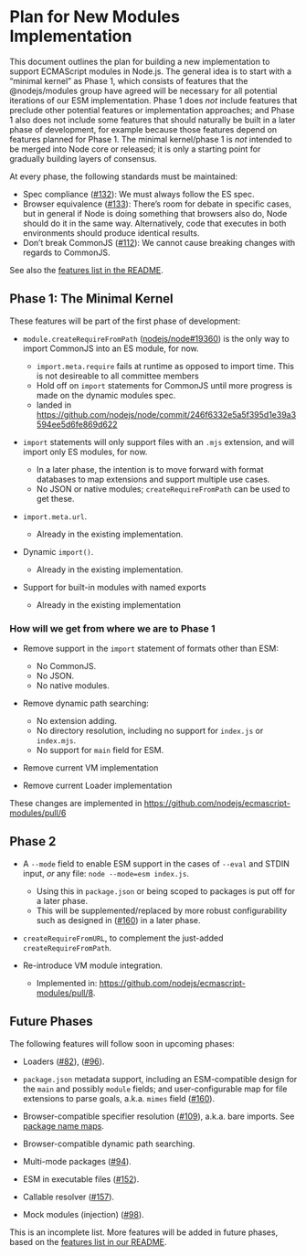 # Plan for New Modules Implementation

This document outlines the plan for building a new implementation to support ECMAScript modules in Node.js. The general idea is to start with a “minimal kernel” as Phase 1, which consists of features that the @nodejs/modules group have agreed will be necessary for all potential iterations of our ESM implementation. Phase 1 does _not_ include features that preclude other potential features or implementation approaches; and Phase 1 also does not include some features that should naturally be built in a later phase of development, for example because those features depend on features planned for Phase 1. The minimal kernel/phase 1 is _not_ intended to be merged into Node core or released; it is only a starting point for gradually building layers of consensus.

At every phase, the following standards must be maintained:

* Spec compliance ([#132](https://github.com/nodejs/modules/issues/132)): We must always follow the ES spec.
* Browser equivalence ([#133](https://github.com/nodejs/modules/issues/133)): There’s room for debate in specific cases, but in general if Node is doing something that browsers also do, Node should do it in the same way. Alternatively, code that executes in both environments should produce identical results.
* Don’t break CommonJS ([#112](https://github.com/nodejs/modules/issues/112)): We cannot cause breaking changes with regards to CommonJS.

See also the [features list in the README](https://github.com/nodejs/modules#features).

## Phase 1: The Minimal Kernel

These features will be part of the first phase of development:

* `module.createRequireFromPath` ([nodejs/node#19360](https://github.com/nodejs/node/pull/19360)) is the only way to import CommonJS into an ES module, for now.
  - `import.meta.require` fails at runtime as opposed to import time. This is not desireable to all committee members
  - Hold off on `import` statements for CommonJS until more progress is made on the dynamic modules spec.
  - landed in https://github.com/nodejs/node/commit/246f6332e5a5f395d1e39a3594ee5d6fe869d622

* `import` statements will only support files with an `.mjs` extension, and will import only ES modules, for now.
  - In a later phase, the intention is to move forward with format databases to map extensions and support multiple use cases.
  - No JSON or native modules; `createRequireFromPath` can be used to get these.

* `import.meta.url`.
  - Already in the existing implementation.

* Dynamic `import()`.
  - Already in the existing implementation.

* Support for built-in modules with named exports
  - Already in the existing implementation

### How will we get from where we are to Phase 1

* Remove support in the `import` statement of formats other than ESM:
  - No CommonJS.
  - No JSON.
  - No native modules.

* Remove dynamic path searching:
  - No extension adding.
  - No directory resolution, including no support for `index.js` or `index.mjs`.
  - No support for `main` field for ESM.

* Remove current VM implementation

* Remove current Loader implementation

These changes are implemented in https://github.com/nodejs/ecmascript-modules/pull/6

## Phase 2

* A `--mode` field to enable ESM support in the cases of `--eval` and STDIN input, _or_ any file: `node --mode=esm index.js`.
  - Using this in `package.json` or being scoped to packages is put off for a later phase.
  - This will be supplemented/replaced by more robust configurability such as designed in ([#160](https://github.com/nodejs/modules/pull/160)) in a later phase.

* `createRequireFromURL`, to complement the just-added `createRequireFromPath`.

* Re-introduce VM module integration.
  - Implemented in: https://github.com/nodejs/ecmascript-modules/pull/8.

## Future Phases

The following features will follow soon in upcoming phases:

* Loaders ([#82](https://github.com/nodejs/modules/issues/82)), ([#96](https://github.com/nodejs/modules/issues/96)).

* `package.json` metadata support, including an ESM-compatible design for the `main` and possibly `module` fields; and user-configurable map for file extensions to parse goals, a.k.a. `mimes` field ([#160](https://github.com/nodejs/modules/pull/160)).

* Browser-compatible specifier resolution ([#109](https://github.com/nodejs/modules/issues/109)), a.k.a. bare imports. See [package name maps](https://github.com/domenic/package-name-maps).

* Browser-compatible dynamic path searching.

* Multi-mode packages ([#94](https://github.com/nodejs/modules/issues/94)).

* ESM in executable files ([#152](https://github.com/nodejs/modules/issues/152)).

* Callable resolver ([#157](https://github.com/nodejs/modules/issues/157)).

* Mock modules (injection) ([#98](https://github.com/nodejs/modules/issues/98)).

This is an incomplete list. More features will be added in future phases, based on the [features list in our README](https://github.com/nodejs/modules/#features).

